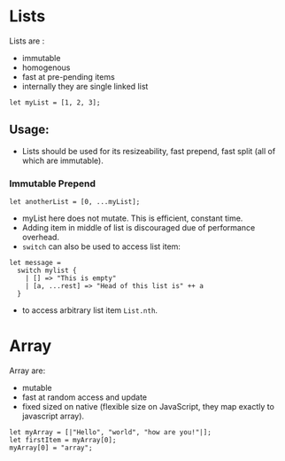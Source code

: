 # Lists

Lists are :
  - immutable
  - homogenous
  - fast at pre-pending items
  - internally they are single linked list

```
let myList = [1, 2, 3];
```

## Usage:
  - Lists should be used for its resizeability, fast prepend, fast split (all of which are immutable).

### Immutable Prepend

```
let anotherList = [0, ...myList];
```

- myList here does not mutate. This is efficient, constant time.
- Adding item in middle of list is discouraged due of performance overhead.
- `switch` can also be used to access list item:

```
let message =
  switch mylist {
    | [] => "This is empty"
    | [a, ...rest] => "Head of this list is" ++ a
  }
```

- to access arbitrary list item `List.nth`.

# Array

Array are:
  - mutable
  - fast at random access and update
  - fixed sized on native (flexible size on JavaScript, they map exactly to javascript array).

```
let myArray = [|"Hello", "world", "how are you!"|];
let firstItem = myArray[0];
myArray[0] = "array";
```
